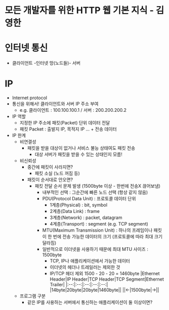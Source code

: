 # 모든 개발자를 위한 HTTP 웹 기본 지식 - 김영한

# 인터넷 통신
- 클라이언트 -인터넷 망(노드들)- 서버

# IP 
- Internet protocol
- 통신을 위해서! 클라이언트와 서버 IP 주소 부여
  - e.g. 클라이언트 : 100.100.100.1 / 서버 : 200.200.200.2
- IP 역할
  - 지정한 IP 주소에 패킷(Packet) 단위 데이터 전달
  - 패킷 Packet : 출발지 IP, 목적지 IP ... + 전송 데이터
- IP 한계
  - 비연결성
    - 패킷을 받을 대상이 없거나 서비스 불능 상태여도 패킷 전송
      - 대상 서버가 패킷을 받을 수 있는 상태인지 모름!
  - 비신뢰성
    - 중간에 패킷이 사라지면?
      - 패킷 소실 (노드 꺼짐 등) 
    - 패킷이 순서대로 안오면?
      - 패킷 전달 순서 문제 발생 (1500byte 이상 - 한번에 전송X 끊어보냄)
        - 내부적인 선택 : 그순간에 빠른 노드 선택 (항상 같지 않음)
        - PDU(Protocol Data Unit) : 프로토콜 데이터 단위
          - 1계층(Physical) : bit, symbol
          - 2계층(Data Link) : frame
          - 3계층(Network) : packet, datagram
          - 4계층(Transport) : segment (e.g. TCP segment)
        - MTU(Maximum Transmission Unit) : 하나의 프레임이나 패킷이 한 번에 전송 가능한 데이터의 크기 (프로토콜에 따라 최대 크기 달라짐)
        - 일반적으로 이더넷을 사용하기 때문에 최대 MTU 사이즈 : 1500byte
          - TCP, IP나 애플리케이션에서 가능한 데이터
          - 이더넷의 헤더나 트레일러는 제외한 것
          - IP/TCP 헤더 제외 1500 - 20 - 20 = 1460byte
            |Ethernet Header|IP Header|TCP Header|TCP Segment|Ethernet Trailer|
            |:--:|:--:|:--:|:--:|:--:|
            |14byte|20byte|20byte|1460byte||
            ||<-|1500byte|->||
  - 프로그램 구분
    - 같은 IP를 사용하는 서버에서 통신하는 애플리케이션이 둘 이상이면?
